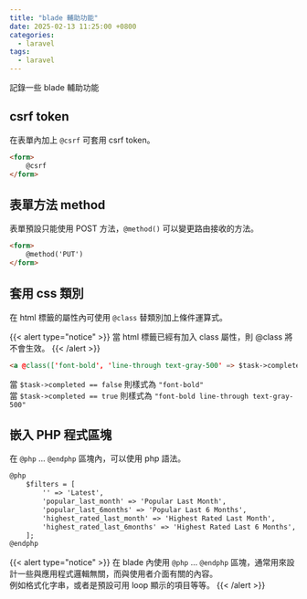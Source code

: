 ```yaml
---
title: "blade 輔助功能"
date: 2025-02-13 11:25:00 +0800
categories: 
  - laravel
tags:
  - laravel
---
```


記錄一些 blade 輔助功能

## csrf token

在表單內加上 `@csrf` 可套用 csrf token。

```html
<form>
    @csrf
</form>
```

## 表單方法 method

表單預設只能使用 POST 方法，`@method()` 可以變更路由接收的方法。

```html
<form>
    @method('PUT')
</form>
```

## 套用 css 類別

在 html 標籤的屬性內可使用 `@class` 替類別加上條件運算式。

{{< alert type="notice" >}}
當 html 標籤已經有加入 class 屬性，則 @class 將不會生效。
{{< /alert >}}

```html
<a @class(['font-bold', 'line-through text-gray-500' => $task->completed])>Link Title</a>
```

當 `$task->completed == false` 則樣式為 `"font-bold"`  
當 `$task->completed == true` 則樣式為 `"font-bold line-through text-gray-500"`  

## 嵌入 PHP 程式區塊

在 `@php` ... `@endphp` 區塊內，可以使用 php 語法。

```html
@php
    $filters = [
        '' => 'Latest',
        'popular_last_month' => 'Popular Last Month',
        'popular_last_6months' => 'Popular Last 6 Months',
        'highest_rated_last_month' => 'Highest Rated Last Month',
        'highest_rated_last_6months' => 'Highest Rated Last 6 Months',
    ];
@endphp
```

{{< alert type="notice" >}}
在 blade 內使用 `@php` ... `@endphp` 區塊，通常用來設計一些與應用程式邏輯無關，而與使用者介面有關的內容。  
例如格式化字串，或者是預設可用 loop 顯示的項目等等。
{{< /alert >}}
